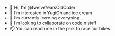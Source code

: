 - 👋 Hi, I’m @twelveYearsOldCoder
- 👀 I’m interested in YugiOh and ice cream
- 🌱 I’m currently learning everytning
- 💞️ I’m looking to collaborate on code n stuff
- 📫 You can reach me in the park to race our bikes

<!---
twelveYearsOldCoder/twelveYearsOldCoder is a ✨ special ✨ repository because its `README.md` (this file) appears on your GitHub profile.
You can click the Preview link to take a look at your changes.
--->

